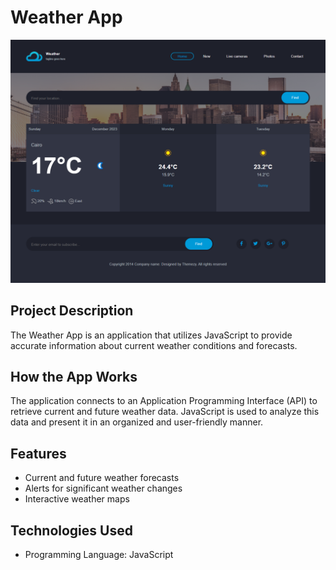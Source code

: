 # Weather App

![Weather App Screenshot](./Weather/images/Weather.png)

## Project Description

The Weather App is an application that utilizes JavaScript to provide accurate information about current weather conditions and forecasts.

## How the App Works

The application connects to an Application Programming Interface (API) to retrieve current and future weather data. JavaScript is used to analyze this data and present it in an organized and user-friendly manner.

## Features

- Current and future weather forecasts
- Alerts for significant weather changes
- Interactive weather maps

## Technologies Used

- Programming Language: JavaScript

